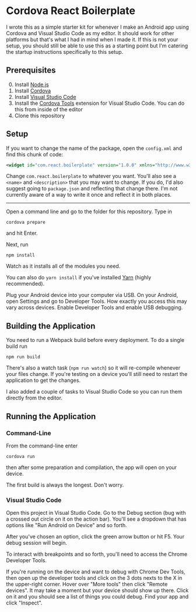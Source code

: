 # Cordova React Boilerplate

I wrote this as a simple starter kit for whenever I make an Android app using Cordova and Visual Studio Code as my editor. It should work for other platforms but that's what I had in mind when I made it. If this is not your setup, you should still be able to use this as a starting point but I'm catering the startup instructions specifically to this setup.

## Prerequisites

  0. Install [Node.js](https://nodejs.org/en/)
  1. Install [Cordova](https://cordova.apache.org/#getstarted)
  2. Install [Visual Studio Code](https://code.visualstudio.com/)
  3. Install the [Cordova Tools](https://github.com/Microsoft/vscode-cordova) extension for Visual Studio Code. You can do this from inside of the editor
  4. Clone this repository

## Setup

If you want to change the name of the package, open the `config.xml` and find this chunk of code:

```xml
<widget id="com.react.boilerplate" version="1.0.0" xmlns="http://www.w3.org/ns/widgets" xmlns:cdv="http://cordova.apache.org/ns/1.0">
```

Change `com.react.boilerplate` to whatever you want. You'll also see a `<name>` and `<description>` that you may want to change.
If you do, I'd also suggest going to `package.json` and reflecting that change there. I'm not currently aware of a way to write it once and reflect it in both places.

----

Open a command line and go to the folder for this repository. Type in

```
cordova prepare
```

and hit Enter.

Next, run

```
npm install
```

Watch as it installs all of the modules you need.

You can also do `yarn install` if you've installed [Yarn](https://yarnpkg.com/en/) (highly recommended).

Plug your Android device into your computer via USB. On your Android, open Settings and go to Developer Tools.
How exactly you access this may vary across devices. Enable Developer Tools and enable USB debugging.

## Building the Application

You need to run a Webpack build before every deployment. To do a single build run

```
npm run build
```

There's also a watch task (`npm run watch`) so it will re-compile whenever your files change. If you're testing on a device
you'll still need to restart the application to get the changes.

I also added a couple of tasks to Visual Studio Code so you can run them directly from the editor.

## Running the Application

### Command-Line

From the command-line enter

```
cordova run
```

then after some preparation and compilation, the app will open on your device.

The first build is always the longest. Don't worry.

### Visual Studio Code

Open this project in Visual Studio Code. Go to the Debug section (bug with a crossed out circle on it on the action bar).
You'll see a dropdown that has options like "Run Android on Device" and so forth.

After you've chosen an option, click the green arrow button or hit F5. Your debug session will begin.

To interact with breakpoints and so forth, you'll need to access the Chrome Developer Tools.

If you're running on the device and want to debug with Chrome Dev Tools, then open up the developer tools and click on the 3 dots nexts to the X in the
upper-right corner. Hover over "More tools" then click "Remote devices". It may take a moment but your device should show up there. Click on it and you
should see a list of things you could debug. Find your app and click "Inspect".
